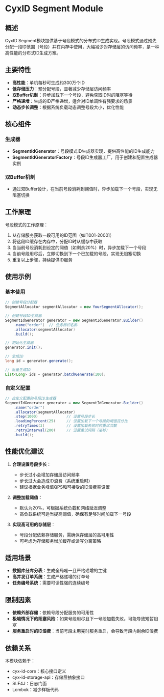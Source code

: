 # CyxID Segment Module

## 概述

CyxID Segment模块提供基于号段模式的分布式ID生成实现。号段模式通过预先分配一段ID范围（号段）并在内存中使用，大幅减少对存储层的访问频率，是一种高性能的分布式ID生成方案。

## 主要特性

- **高性能**：单机每秒可生成约300万个ID
- **低存储压力**：预分配号段，显著减少存储层访问频率
- **双Buffer机制**：异步加载下一个号段，避免获取ID时的阻塞等待
- **严格递增**：生成的ID严格递增，适合对ID单调性有强要求的场景
- **动态步长调整**：根据系统负载动态调整号段大小，优化性能

## 核心组件

### 生成器

- **SegmentIdGenerator**：号段模式ID生成器实现，提供高性能的ID生成能力
- **SegmentIdGeneratorFactory**：号段ID生成器工厂，用于创建和配置生成器实例

### 双Buffer机制

- 通过双Buffer设计，在当前号段消耗到阈值时，异步加载下一个号段，实现无阻塞切换

## 工作原理

号段模式的工作原理：

1. 从存储服务获取一段可用的ID范围（如[1001-2000]）
2. 将这段ID缓存在内存中，分配ID时从缓存中获取
3. 当当前号段消耗到设定的阈值（如剩余20%）时，异步加载下一个号段
4. 当前号段用尽后，立即切换到下一个已加载的号段，实现无阻塞切换
5. 重复以上步骤，持续提供ID服务

## 使用示例

### 基本使用

```java
// 创建号段分配器
SegmentAllocator segmentAllocator = new YourSegmentAllocator();

// 创建号段ID生成器
SegmentIdGenerator generator = new SegmentIdGenerator.Builder()
    .name("order")  // 业务标识名称
    .allocator(segmentAllocator)
    .build();

// 初始化生成器
generator.init();

// 生成ID
long id = generator.generate();

// 批量生成ID
List<Long> ids = generator.batchGenerate(100);
```

### 自定义配置

```java
// 自定义配置的号段ID生成器
SegmentIdGenerator generator = new SegmentIdGenerator.Builder()
    .name("order")
    .allocator(segmentAllocator)
    .step(1000)             // 设置号段步长
    .loadingPercent(25)     // 设置加载下一个号段的阈值百分比
    .retryTimes(3)          // 设置加载失败时的重试次数
    .retryInterval(200)     // 设置重试间隔（毫秒）
    .build();
```

## 性能优化建议

1. **合理设置号段步长**：
   - 步长过小会增加存储层访问频率
   - 步长过大会造成ID浪费（系统重启时）
   - 建议根据业务峰值QPS和可接受的ID浪费率设置

2. **调整加载阈值**：
   - 默认为20%，可根据系统负载和网络延迟调整
   - 高负载系统可适当提高阈值，确保有足够时间加载下一号段

3. **实现高可用的存储层**：
   - 号段分配依赖存储服务，需确保存储层的高可用性
   - 可考虑为存储服务增加缓存或读写分离策略

## 适用场景

- **数据库分库分表**：生成全局唯一且严格递增的主键
- **高并发订单系统**：生成严格递增的订单号
- **任务编号系统**：需要可读性强的连续编号

## 限制因素

- **依赖外部存储**：依赖号段分配服务的可用性
- **极端情况下的阻塞风险**：如果号段用尽且下一号段加载失败，可能导致短暂阻塞
- **服务重启时的ID浪费**：当前号段未用完时服务重启，会导致号段内剩余ID浪费

## 依赖关系

本模块依赖于：

- cyx-id-core：核心接口定义
- cyx-id-storage-api：存储层抽象接口
- SLF4J：日志门面
- Lombok：减少样板代码 